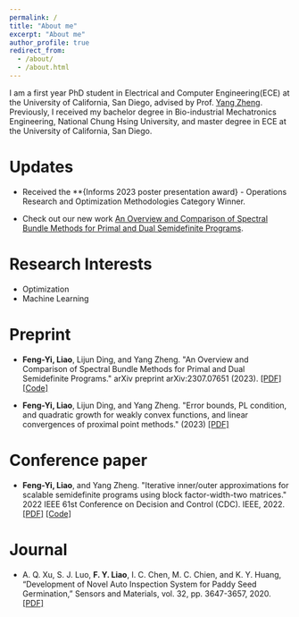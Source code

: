 ```yaml
---
permalink: /
title: "About me"
excerpt: "About me"
author_profile: true
redirect_from: 
  - /about/
  - /about.html
---
```


I am a first year PhD student in Electrical and Computer Engineering(ECE) at the University of California, San Diego, advised by Prof. [Yang Zheng](https://zhengy09.github.io/). Previously, I received my bachelor degree in Bio-industrial Mechatronics Engineering, National Chung Hsing University, and master degree in ECE at the University of California, San Diego.

Updates
======
- Received the **{Informs 2023 poster presentation award} - Operations Research and Optimization Methodologies Category Winner.


- Check out our new work [An Overview and Comparison of Spectral Bundle Methods for
Primal and Dual Semidefinite Programs](https://arxiv.org/pdf/2307.07651.pdf).

Research Interests
======
- Optimization
- Machine Learning

Preprint
======
- **Feng-Yi, Liao**, Lijun Ding, and Yang Zheng. "An Overview and Comparison of Spectral Bundle Methods for Primal and Dual Semidefinite Programs." arXiv preprint arXiv:2307.07651 (2023). [[PDF]](https://arxiv.org/pdf/2307.07651.pdf) [[Code]](https://github.com/soc-ucsd/SpecBM)

- **Feng-Yi, Liao**, Lijun Ding, and Yang Zheng. "Error bounds, PL condition, and quadratic growth for weakly convex
functions, and linear convergences of proximal point methods." (2023) [[PDF]](https://fengyiliao.github.io/files/Technical_report.pdf)


Conference paper 
======
- **Feng-Yi, Liao**, and Yang Zheng. "Iterative inner/outer approximations for scalable semidefinite programs using block factor-width-two matrices." 2022 IEEE 61st Conference on Decision and Control (CDC). IEEE, 2022. [[PDF]](https://arxiv.org/pdf/2204.06759.pdf) [[Code]](https://github.com/soc-ucsd/Iterative_SDPfw)

Journal
======
- A. Q. Xu, S. J. Luo, **F. Y. Liao**, I. C. Chen, M. C. Chien, and K. Y. Huang, “Development of Novel Auto Inspection System for Paddy Seed Germination,” Sensors and Materials, vol. 32, pp. 3647-3657, 2020. [[PDF]](https://pdfs.semanticscholar.org/5ae2/cbea6367a30d9647330b17ec814a2d5f2e26.pdf)




